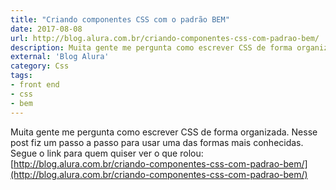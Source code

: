 ```yaml
---
title: "Criando componentes CSS com o padrão BEM"
date: 2017-08-08
url: http://blog.alura.com.br/criando-componentes-css-com-padrao-bem/
description: Muita gente me pergunta como escrever CSS de forma organizada. Nesse post fiz um passo a passo para usar uma das formas mais conhecidas.
external: 'Blog Alura'
category: Css
tags:
- front end
- css
- bem
---
```


Muita gente me pergunta como escrever CSS de forma organizada. Nesse post fiz um passo a passo para usar uma das formas mais conhecidas. Segue o link para quem quiser ver o que rolou: [http://blog.alura.com.br/criando-componentes-css-com-padrao-bem/](http://blog.alura.com.br/criando-componentes-css-com-padrao-bem/)